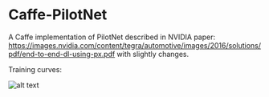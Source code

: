 # Caffe-PilotNet

A Caffe implementation of PilotNet described in NVIDIA paper: https://images.nvidia.com/content/tegra/automotive/images/2016/solutions/pdf/end-to-end-dl-using-px.pdf with slightly changes.

Training curves:

![alt text](https://github.com/yidiwang21/Caffe-PilotNet)

